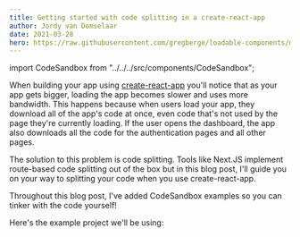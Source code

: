 ```yaml
---
title: Getting started with code splitting in a create-react-app
author: Jordy van Domselaar
date: 2021-03-28
hero: https://raw.githubusercontent.com/gregberge/loadable-components/master/resources/loadable-components.png
---
```

import CodeSandbox from "../../../src/components/CodeSandbox";

When building your app using [create-react-app](https://reactjs.org/docs/create-a-new-react-app.html) you'll notice that as your app gets bigger, loading the app becomes slower and uses more bandwidth. This happens because when users load your app, they download all of the app's code at once, even code that's not used by the page they're currently loading. If the user opens the dashboard, the app also downloads all the code for the authentication pages and all other pages.

The solution to this problem is code splitting. Tools like Next.JS implement route-based code splitting out of the box but in this blog post, I'll guide you on your way to splitting your code when you use create-react-app.

Throughout this blog post, I've added CodeSandbox examples so you can tinker with the code yourself!

Here's the example project we'll be using: 

<CodeSandbox
  title="Example project"
  url="https://codesandbox.io/s/practical-lehmann-jfbvl?fontsize=14&hidenavigation=1&theme=dark"
/>